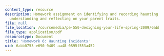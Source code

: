 ```yaml
---
content_type: resource
description: Homework assignment on identifying and recording haunting incidents and
  understanding and reflecting on your parent traits.
file: null
file_location: /coursemedia/pe-550-designing-your-life-spring-2009/6abb0753e6900409aa480895f553a452_MITPE_550iap09_s09_assn06.pdf
file_type: application/pdf
resourcetype: Document
title: 'Homework 6: Haunting Incidents'
uid: 6abb0753-e690-0409-aa48-0895f553a452
---
```

